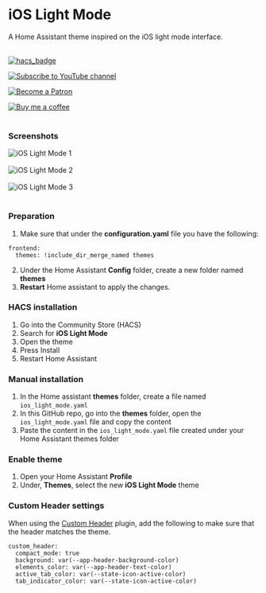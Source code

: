 # iOS Light Mode

A Home Assistant theme inspired on the iOS light mode interface.
<br />
<br />

[![hacs_badge](https://img.shields.io/badge/HACS-Default-orange.svg?style=for-the-badge)](https://github.com/custom-components/hacs)


[![Subscribe to YouTube channel][youtube-sub-shield]][youtubesubscribe]

[![Become a Patron][become-a-patron-shield]][becomeapatron]

[![Buy me a coffee][buymeacoffee-shield]][buymeacoffee]
<br />
<br />

### Screenshots

![iOS Light Mode 1]()<br />
<br />
![iOS Light Mode 2]()<br />
<br />
![iOS Light Mode 3]()<br />
<br />

### Preparation
1. Make sure that under the **configuration.yaml** file you have the following:

```
frontend:
  themes: !include_dir_merge_named themes
```

2. Under the Home Assistant **Config** folder, create a new folder named **themes**
3. **Restart** Home assistant to apply the changes. 

### HACS installation
1. Go into the Community Store (HACS)
2. Search for **iOS Light Mode**
3. Open the theme
4. Press Install
5. Restart Home Assistant

### Manual installation
1. In the Home assistant **themes** folder, create a file named `ios_light_mode.yaml`
2. In this GitHub repo, go into the **themes** folder, open the `ios_light_mode.yaml` file and copy the content
3. Paste the content in the `ios_light_mode.yaml` file created under your Home Assistant themes folder

### Enable theme
1. Open your Home Assistant **Profile**
2. Under, **Themes**, select the new **iOS Light Mode** theme


### Custom Header settings
When using the [Custom Header](https://github.com/maykar/custom-header) plugin, add the following to make sure that the header matches the theme.

```
custom_header:
  compact_mode: true
  background: var(--app-header-background-color)
  elements_color: var(--app-header-text-color)
  active_tab_color: var(--state-icon-active-color)
  tab_indicator_color: var(--state-icon-active-color)
```



[buymeacoffee-shield]: https://i.imgur.com/Hzn2rM8.png
[buymeacoffee]: https://www.buymeacoffee.com/JuanMTech
[become-a-patron-shield]: https://i.imgur.com/U9BjCfc.png
[becomeapatron]: https://www.patreon.com/JuanMTech
[youtube-sub-shield]: https://i.imgur.com/6TAqHgi.png
[youtubesubscribe]: https://www.youtube.com/c/JuanMTech?sub_confirmation=1
